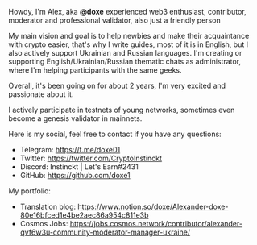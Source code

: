 Howdy, I'm Alex, aka **@doxe** experienced web3 enthusiast, contributor, moderator and professional validator, also just a friendly person

My main vision and goal is to help newbies and make their acquaintance with crypto easier, that's why I write guides, most of it is in English, but I also actively support Ukrainian and Russian languages. I'm creating or supporting English/Ukrainian/Russian thematic chats as administrator, where I'm helping participants with the same geeks.

Overall, it's been going on for about 2 years, I'm very excited and passionate about it.

I actively participate in testnets of young networks, sometimes even become a genesis validator in mainnets.

Here is my social, feel free to contact if you have any questions:

- Telegram: https://t.me/doxe01
- Twitter: https://twitter.com/CryptoInstinckt
- Discord: Instinckt | Let's Earn#2431
- GitHub: https://github.com/doxe1

My portfolio:
- Translation blog: https://www.notion.so/doxe/Alexander-doxe-80e16bfced1e4be2aec86a954c811e3b
- Cosmos Jobs: https://jobs.cosmos.network/contributor/alexander-qvf6w3u-community-moderator-manager-ukraine/
